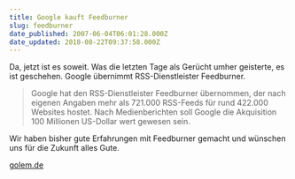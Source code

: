 ```yaml
---
title: Google kauft Feedburner
slug: feedburner
date_published: 2007-06-04T06:01:28.000Z
date_updated: 2018-08-22T09:37:58.000Z
---
```


Da, jetzt ist es soweit. Was die letzten Tage als Gerücht umher geisterte, es ist geschehen. Google übernimmt RSS-Dienstleister Feedburner.

> Google hat den RSS-Dienstleister Feedburner übernommen, der nach eigenen Angaben mehr als 721.000 RSS-Feeds für rund 422.000 Websites hostet. Nach Medienberichten soll Google die Akquisition 100 Millionen US-Dollar wert gewesen sein.

Wir haben bisher gute Erfahrungen mit Feedburner gemacht und wünschen uns für die Zukunft alles Gute.

[golem.de](http://www.golem.de/0706/52636.html)
